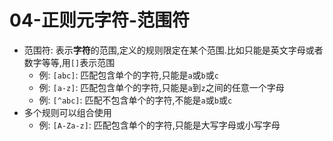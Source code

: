 # 04-正则元字符-范围符

- 范围符: 表示**字符**的范围,定义的规则限定在某个范围.比如只能是英文字母或者数字等等,用`[]`表示范围
  - 例: `[abc]`: 匹配包含单个的字符,只能是`a`或`b`或`c`
  - 例: `[a-z]`: 匹配包含单个的字符,只能是`a`到`z`之间的任意一个字母
  - 例: `[^abc]`: 匹配不包含单个的字符,不能是`a`或`b`或`c`
- 多个规则可以组合使用
  - 例: `[A-Za-z]`: 匹配包含单个的字符,只能是大写字母或小写字母